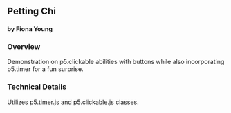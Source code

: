 ## Petting Chi
#### by Fiona Young



### Overview
Demonstration on p5.clickable abilities with buttons while also incorporating p5.timer for a fun surprise.


### Technical Details

Utilizes p5.timer.js and p5.clickable.js classes.